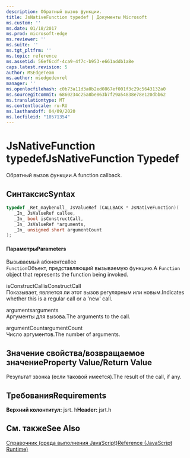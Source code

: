 ```yaml
---
description: Обратный вызов функции.
title: JsNativeFunction typedef | Документы Microsoft
ms.custom: ''
ms.date: 01/18/2017
ms.prod: microsoft-edge
ms.reviewer: ''
ms.suite: ''
ms.tgt_pltfrm: ''
ms.topic: reference
ms.assetid: 56ef6cdf-4ca9-4f7c-b953-e661addb1a8e
caps.latest.revision: 5
author: MSEdgeTeam
ms.author: msedgedevrel
manager: ''
ms.openlocfilehash: c0b73a11d3a0b2ed0867ef001f3c29c5643132a0
ms.sourcegitcommit: 6860234c25a8be863b7f29a54838e78e120dbb62
ms.translationtype: MT
ms.contentlocale: ru-RU
ms.lasthandoff: 04/09/2020
ms.locfileid: "10571354"
---
```

# <span data-ttu-id="53b05-103">JsNativeFunction typedef</span><span class="sxs-lookup"><span data-stu-id="53b05-103">JsNativeFunction Typedef</span></span>
<span data-ttu-id="53b05-104">Обратный вызов функции.</span><span class="sxs-lookup"><span data-stu-id="53b05-104">A function callback.</span></span>  
  
## <span data-ttu-id="53b05-105">Синтаксис</span><span class="sxs-lookup"><span data-stu-id="53b05-105">Syntax</span></span>  
  
```cpp  
typedef _Ret_maybenull_ JsValueRef (CALLBACK * JsNativeFunction)(  
   _In_ JsValueRef callee,  
   _In_ bool isConstructCall,  
   _In_ JsValueRef *arguments,  
   _In_ unsigned short argumentCount  
);  
```  
  
#### <span data-ttu-id="53b05-106">Параметры</span><span class="sxs-lookup"><span data-stu-id="53b05-106">Parameters</span></span>  
 <span data-ttu-id="53b05-107">Вызываемый абонент</span><span class="sxs-lookup"><span data-stu-id="53b05-107">callee</span></span>  
 <span data-ttu-id="53b05-108">`Function`Объект, представляющий вызываемую функцию.</span><span class="sxs-lookup"><span data-stu-id="53b05-108">A `Function` object that represents the function being invoked.</span></span>  
  
 <span data-ttu-id="53b05-109">isConstructCall</span><span class="sxs-lookup"><span data-stu-id="53b05-109">isConstructCall</span></span>  
 <span data-ttu-id="53b05-110">Показывает, является ли этот вызов регулярным или новым.</span><span class="sxs-lookup"><span data-stu-id="53b05-110">Indicates whether this is a regular call or a 'new' call.</span></span>  
  
 <span data-ttu-id="53b05-111">arguments</span><span class="sxs-lookup"><span data-stu-id="53b05-111">arguments</span></span>  
 <span data-ttu-id="53b05-112">Аргументы для вызова.</span><span class="sxs-lookup"><span data-stu-id="53b05-112">The arguments to the call.</span></span>  
  
 <span data-ttu-id="53b05-113">argumentCount</span><span class="sxs-lookup"><span data-stu-id="53b05-113">argumentCount</span></span>  
 <span data-ttu-id="53b05-114">Число аргументов.</span><span class="sxs-lookup"><span data-stu-id="53b05-114">The number of arguments.</span></span>  
  
## <span data-ttu-id="53b05-115">Значение свойства/возвращаемое значение</span><span class="sxs-lookup"><span data-stu-id="53b05-115">Property Value/Return Value</span></span>  
 <span data-ttu-id="53b05-116">Результат звонка (если таковой имеется).</span><span class="sxs-lookup"><span data-stu-id="53b05-116">The result of the call, if any.</span></span>  
  
## <span data-ttu-id="53b05-117">Требования</span><span class="sxs-lookup"><span data-stu-id="53b05-117">Requirements</span></span>  
 <span data-ttu-id="53b05-118">**Верхний колонтитул:** jsrt. h</span><span class="sxs-lookup"><span data-stu-id="53b05-118">**Header:** jsrt.h</span></span>  
  
## <span data-ttu-id="53b05-119">См. также</span><span class="sxs-lookup"><span data-stu-id="53b05-119">See Also</span></span>  
 [<span data-ttu-id="53b05-120">Справочник (среда выполнения JavaScript)</span><span class="sxs-lookup"><span data-stu-id="53b05-120">Reference (JavaScript Runtime)</span></span>](../chakra-hosting/reference-javascript-runtime.md)